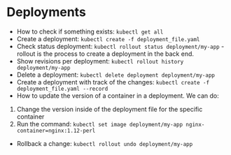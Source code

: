 # Deployments

* How to check if something exists: `kubectl get all`
* Create a deployment: `kubectl create -f deployment_file.yaml`
* Check status deployment: `kubectl rollout status deployment/my-app` - rollout is the process to create a deployment in the back end.
* Show revisions per deployment: `kubectl rollout history deployment/my-app`
* Delete a deployment: `kubectl delete deployment deployment/my-app`
* Create a deployment with track of the changes: `kubectl create -f deployment_file.yaml --record`
* How to update the version of a container in a deployment. We can do:

1. Change the version inside of the deployment file for the specific container
2. Run the command: `kubectl set image deployment/my-app nginx-container=nginx:1.12-perl`

* Rollback a change: `kubectl rollout undo deployment/my-app`
